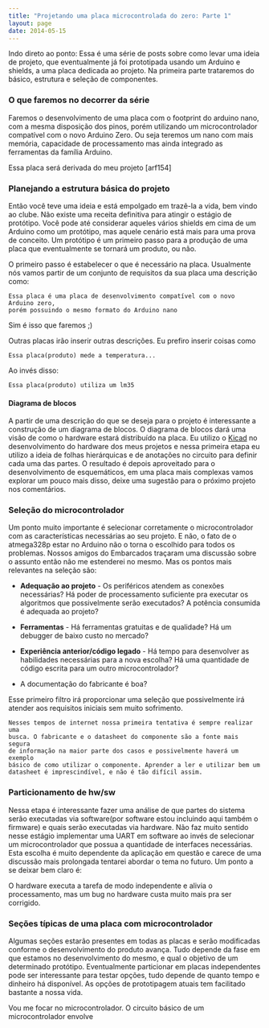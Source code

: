 ```yaml
---
title: "Projetando uma placa microcontrolada do zero: Parte 1"
layout: page
date: 2014-05-15
---
```


Indo direto ao ponto: Essa é uma série de posts sobre como levar uma ideia de
projeto, que eventualmente já foi prototipada usando um Arduino e shields, a
uma placa dedicada ao projeto. Na primeira parte trataremos do básico, estrutura
e seleção de componentes.

### O que faremos no decorrer da série

Faremos o desenvolvimento de uma placa com o footprint do arduino nano, com a
mesma disposição dos pinos, porém utilizando um microcontrolador compatível com
o novo Arduino Zero. Ou seja teremos um nano com mais memória, capacidade de
processamento mas ainda integrado as ferramentas da família Arduino.

Essa placa será derivada do meu projeto [arf154]

### Planejando a estrutura básica do projeto

Então você teve uma ideia e está empolgado em trazê-la a vida, bem vindo ao
clube. Não existe uma receita definitiva para atingir o estágio de protótipo.
Você pode até considerar aqueles vários shields em cima de um Arduino como um
protótipo, mas aquele cenário está mais para uma prova de conceito. Um protótipo
é um primeiro passo para a produção de uma placa que eventualmente se tornará um
produto, ou não.

O primeiro passo é estabelecer o que é necessário na placa. Usualmente nós vamos
partir de um conjunto de requisitos da sua placa uma descrição como:

``` no-highlight
Essa placa é uma placa de desenvolvimento compatível com o novo Arduino zero,
porém possuindo o mesmo formato do Arduino nano
```

Sim é isso que faremos ;)

Outras placas irão inserir outras descrições. Eu prefiro inserir coisas como

``` no-highlight
Essa placa(produto) mede a temperatura...
```
Ao invés disso:

``` no-highlight
Essa placa(produto) utiliza um lm35
```

#### Diagrama de blocos

A partir de uma descrição do que se deseja para o projeto é interessante a
construção de um diagrama de blocos. O diagrama de blocos dará uma visão de como
o hardware estará distribuído na placa. Eu utilizo o [Kicad](http://www.kicad-pcb.org)
no desenvolvimento do hardware dos meus projetos e nessa primeira etapa eu
utilizo a ideia de folhas hierárquicas e de anotações no circuito para definir
cada uma das partes. O resultado é depois aproveitado para o desenvolvimento de
esquemáticos, em uma placa mais complexas vamos explorar um pouco mais disso,
deixe uma sugestão para o próximo projeto nos comentários.

### Seleção do microcontrolador

Um ponto muito importante é selecionar corretamente o microcontrolador com as
características necessárias ao seu projeto. E não, o fato de o atmega328p estar
no Arduino não o torna o escolhido para todos os problemas. Nossos amigos do
Embarcados traçaram uma discussão sobre o assunto então não me estenderei no
mesmo. Mas os pontos mais relevantes na seleção são:

- **Adequação ao projeto** - Os periféricos atendem as conexões necessárias? Há
  poder de processamento suficiente pra executar os algoritmos que
  possivelmente serão executados? A potência consumida é adequada ao
  projeto?

- **Ferramentas** - Há ferramentas gratuitas e de qualidade? Há um debugger de
  baixo custo no mercado?

- **Experiência anterior/código legado** - Há tempo para desenvolver as
  habilidades necessárias para a nova escolha? Há uma quantidade de código
  escrita para um outro microcontrolador?

- A documentação do fabricante é boa?

Esse primeiro filtro irá proporcionar uma seleção que possivelmente irá atender
aos requisitos iniciais sem muito sofrimento.

``` no-highlight
Nesses tempos de internet nossa primeira tentativa é sempre realizar uma
busca. O fabricante e o datasheet do componente são a fonte mais segura
de informação na maior parte dos casos e possivelmente haverá um exemplo
básico de como utilizar o componente. Aprender a ler e utilizar bem um
datasheet é imprescindível, e não é tão difícil assim.
```

### Particionamento de hw/sw

Nessa etapa é interessante fazer uma análise de que partes do sistema serão
executadas via software(por software estou incluindo aqui também o firmware) e
quais serão executadas via hardware. Não faz muito sentido nesse estágio
implementar uma UART em software ao invés de selecionar um microcontrolador que
possua a quantidade de interfaces necessárias. Esta escolha é muito dependente
da aplicação em questão e carece de uma discussão mais prolongada tentarei
abordar o tema no futuro. Um ponto a se deixar bem claro é:

O hardware executa a tarefa de modo independente e alivia o processamento,
mas um bug no hardware custa muito mais pra ser corrigido.

### Seções típicas de uma placa com microcontrolador

Algumas seções estarão presentes em todas as placas e serão modificadas conforme
o desenvolvimento do produto avança. Tudo depende da fase em que estamos no
desenvolvimento do mesmo, e qual o objetivo de um determinado protótipo.
Eventualmente particionar em placas independentes pode ser interessante para
testar opções, tudo depende de quanto tempo e dinheiro há disponível. As opções
de prototipagem atuais tem facilitado bastante a nossa vida.

Vou me focar no microcontrolador. O circuito básico de um microcontrolador
envolve


